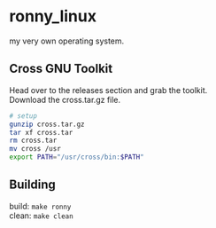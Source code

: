 # ronny_linux 
my very own operating system.

## Cross GNU Toolkit  
Head over to the releases section and grab the toolkit.  
Download the cross.tar.gz file.  
```bash
# setup
gunzip cross.tar.gz
tar xf cross.tar
rm cross.tar
mv cross /usr
export PATH="/usr/cross/bin:$PATH"
```


## Building
build: `make ronny`  
clean: `make clean`
